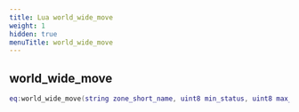 ```yaml
---
title: Lua world_wide_move
weight: 1
hidden: true
menuTitle: world_wide_move
---
```

## world_wide_move
```lua
eq:world_wide_move(string zone_short_name, uint8 min_status, uint8 max_status); -- void
```
